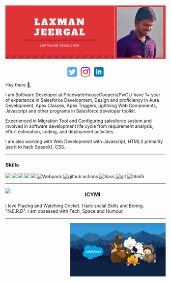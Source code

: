 # [![Laxman Jeergal header](https://raw.githubusercontent.com/LaxmanHJ/LaxmanHJ/master/icon/gh-banner-light.png)](https://some-url.dev/)


<p align='center'>
<a href="https://twitter.com/Shubnam14"><img height="30" src="https://raw.githubusercontent.com/LaxmanHJ/LaxmanHJ/master/icon/twitter.png?raw=true"></a>&nbsp;&nbsp;
<a href="https://www.instagram.com/laxmanjeergal"> <img height="30" src="https://raw.githubusercontent.com/LaxmanHJ/LaxmanHJ/master/icon/instagram.jpg?raw=true"></a>&nbsp;&nbsp;
<a href="https://www.linkedin.com/in/laxman-jeergal-8a9373187"> <img height="30" src="https://raw.githubusercontent.com/LaxmanHJ/LaxmanHJ/master/icon/linkedin.png?raw=true"></a>
</p>

Hey there 👋,
<p>
<p>I am Software Developer at PricewaterhouseCoopers(PwC).I have 1+ year of experience in Salesforce Development, Design and proficiency in Aura Development, Apex Classes, Apex Triggers,Lightning Web Components, Javascript and other programs in Salesforce developer toolkit.</p>
<p>Experienced in Migration Tool and Configuring salesforce system and involved in software development life cycle from requirement analysis, effort estimation, coding, and deployment activities.</p>
<p>I am also working with Web Development with Javascript, HTML(I primarily use it to hack SpaceX), CSS.</p>
</p>
 
   ---

 ### Skills
![](https://img.shields.io/badge/Salesforce-Apex-blue)
![](https://img.shields.io/badge/Salesforce-LWC-orange)
![](https://img.shields.io/badge/Code-JavaScript-informational?style=flat&logo=javascript&logoColor=white&color=6aa6f8)
![](https://img.shields.io/badge/Java-Java-yellow)
![](https://img.shields.io/badge/OS-Linux-informational?style=flat&logo=linux&logoColor=white&color=6aa6f8)
  <img alt="Webpack" src="https://img.shields.io/badge/-Webpack-8DD6F9?style=flat-square&logo=webpack&logoColor=white" /> 
  <img alt="github actions" src="https://img.shields.io/badge/-Github_Actions-2088FF?style=flat-square&logo=github-actions&logoColor=white" />
  <img alt="Sass" src="https://img.shields.io/badge/-Sass-CC6699?style=flat-square&logo=sass&logoColor=white" />
  <img alt="git" src="https://img.shields.io/badge/-Git-F05032?style=flat-square&logo=git&logoColor=white" />
  <img alt="html5" src="https://img.shields.io/badge/-HTML5-E34F26?style=flat-square&logo=html5&logoColor=white" />

 ---

 <p>
  <img width="250" align='left' src="https://github.com/WaylonWalker/WaylonWalker/blob/main/icon/hacktoberfest.png?raw=true">
 
### ICYMI
<p>
I love Playing and Watching Cricket.
I lack social Skills and Boring. "N.E.R.D".
I am obsessed with Tech, Space and Humour.
</p>
 </p>

 
 ---

<p>
  <a href="https://salesforce.com"><img width="300" align='right' src="https://raw.githubusercontent.com/LaxmanHJ/LaxmanHJ/master/icon/SDE.jpeg?raw=true"></a>
</p>
